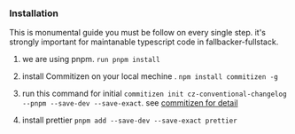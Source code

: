 ### Installation

This is monumental guide you must be follow on every single step. 
it's strongly important for maintanable typescript code in fallbacker-fullstack.

1. we are using pnpm. ```run pnpm install ```
2. install Commitizen on your local mechine . ```npm install commitizen -g```
3. run this command for initial ```commitizen init cz-conventional-changelog --pnpm --save-dev --save-exact```. see [commitizen for detail](https://github.com/commitizen/cz-cli)

4. install prettier ```pnpm add --save-dev --save-exact prettier```

